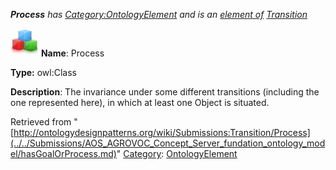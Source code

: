 ___Process__ has [Category:OntologyElement](../../Category/OntologyElement.md "Category:OntologyElement") and is an [element of](../../Property/ElementOf.md "Property:ElementOf") [Transition](../../Submissions/Transition.md "Submissions:Transition")_


  




[![Class](../../images/thumb/2/27/Class.gif/45px-Class.gif)](../../Image/Class.gif.md "Class")
__Name__: Process 


__Type:__ owl:Class 


__Description__: The invariance under some different transitions (including the one represented here), in which at least one Object is situated. 





Retrieved from "[http://ontologydesignpatterns.org/wiki/Submissions:Transition/Process](../../Submissions/AOS_AGROVOC_Concept_Server_fundation_ontology_model/hasGoalOrProcess.md)"
 [Category](http://ontologydesignpatterns.org/wiki/Special:Categories "Special:Categories"): [OntologyElement](../../Category/OntologyElement.md "Category:OntologyElement")